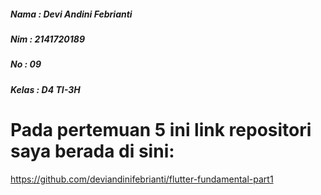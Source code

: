##### Nama  : Devi Andini Febrianti
##### Nim   : 2141720189
##### No    : 09
##### Kelas : D4 TI-3H

# Pada pertemuan 5 ini link repositori saya berada di sini:
https://github.com/deviandinifebrianti/flutter-fundamental-part1 
